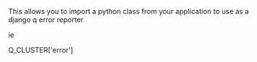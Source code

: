 This allows you to import a python class from your application to use as a django q error reporter

ie

Q_CLUSTER['error']
